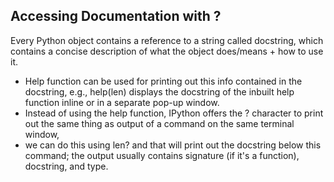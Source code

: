 ## **Accessing Documentation with ?** <br>
Every Python object contains a reference to a string called docstring, which contains a concise description of what the object does/means + how to use it.
- Help function can be used for printing out this info contained in the docstring, e.g., help(len) displays the docstring of the inbuilt help function inline or in a separate pop-up window.
- Instead of using the help function, IPython offers the ? character to print out the same thing as output of a command on the same terminal window,
- we can do this using len? and that will print out the docstring below this command; the output usually contains signature (if it's a function), docstring, and type.
